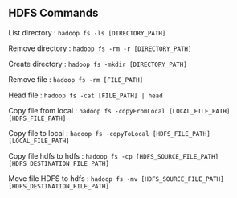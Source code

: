 HDFS Commands
-----------

List directory : `hadoop fs -ls [DIRECTORY_PATH]`

Remove directory : `hadoop fs -rm -r [DIRECTORY_PATH]`

Create directory : `hadoop fs -mkdir [DIRECTORY_PATH]`

Remove file : `hadoop fs -rm [FILE_PATH]`

Head file : `hadoop fs -cat [FILE_PATH] | head`

Copy file from local : `hadoop fs -copyFromLocal [LOCAL_FILE_PATH] [HDFS_FILE_PATH]`

Copy file to local : `hadoop fs -copyToLocal [HDFS_FILE_PATH] [LOCAL_FILE_PATH]`

Copy file hdfs to hdfs : `hadoop fs -cp [HDFS_SOURCE_FILE_PATH] [HDFS_DESTINATION_FILE_PATH]`

Move file HDFS to hdfs : `hadoop fs -mv [HDFS_SOURCE_FILE_PATH] [HDFS_DESTINATION_FILE_PATH]`
